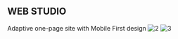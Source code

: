 ## WEB STUDIO

Adaptive one-page site with Mobile First design
![2](https://github.com/NelliDiachkina/goit-markup-hw-06/assets/99911692/58e30a33-d9c9-4004-aa9d-8ebca273245b)
![3](https://github.com/NelliDiachkina/goit-markup-hw-06/assets/99911692/d0f4a876-4fe7-4f53-818e-bec60a48d99c)
